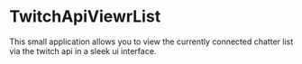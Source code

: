 # TwitchApiViewrList
This small application allows you to view the currently connected chatter list via the twitch api in a sleek ui interface.
